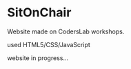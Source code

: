 # SitOnChair

Website made on CodersLab workshops.

used HTML5/CSS/JavaScript

website in progress...
